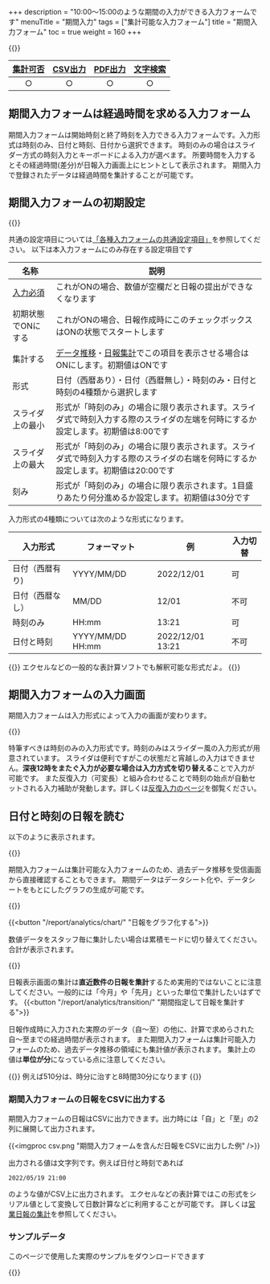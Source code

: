 +++
description = "10:00〜15:00のような期間の入力ができる入力フォームです"
menuTitle = "期間入力"
tags = ["集計可能な入力フォーム"]
title = "期間入力フォーム"
toc = true
weight = 160
+++

{{<icatch filename="span" msg="作業時間や期間 日付の計算も可能" title="期間入力フォーム" desc="期間入力を日報に埋め込んだ例" fontsize="30px" alice="ok" >}}

|[集計可否](/report/analytics/)|[CSV出力](/report/analytics/csv/)|[PDF出力](/report/read/pdf/)|[文字検索](/report/read/list/)|
|:---:|:---:|:---:|:---:|
|○|○|○|○|

## 期間入力フォームは経過時間を求める入力フォーム

期間入力フォームは開始時刻と終了時刻を入力できる入力フォームです。入力形式は時刻のみ、日付と時刻、日付から選択できます。
時刻のみの場合はスライダー方式の時刻入力とキーボードによる入力が選べます。
所要時間を入力するとその経過時間(差分)が日報入力画面上にヒントとして表示されます。
期間入力で登録されたデータは経過時間を集計することが可能です。

## 期間入力フォームの初期設定

{{<appscreen filename="date-span-template-edit" title="日報テンプレートの編集画面" desc="期間入力フォームのみで構成されたテンプレートの例" >}}

共通の設定項目については[「各種入力フォームの共通設定項目」]((/org/groupsetting/template/make/#common_setting))を参照してください。
以下は本入力フォームにのみ存在する設定項目です

|名称|説明|
|---|---|
|[入力必須](/blog/required/)|これがONの場合、数値が空欄だと日報の提出ができなくなります|
|初期状態でONにする|これがONの場合、日報作成時にこのチェックボックスはONの状態でスタートします|
|集計する|[データ推移](/report/analytics/list/)・[日報集計](/report/analytics/transition/)でこの項目を表示させる場合はONにします。初期値はONです|
|形式|日付（西暦あり）・日付（西暦無し）・時刻のみ・日付と時刻の4種類から選択します|
|スライダ上の最小|形式が「時刻のみ」の場合に限り表示されます。スライダ式で時刻入力する際のスライダの左端を何時にするか設定します。初期値は8:00です|
|スライダ上の最大|形式が「時刻のみ」の場合に限り表示されます。スライダ式で時刻入力する際のスライダの右端を何時にするか設定します。初期値は20:00です|
|刻み|形式が「時刻のみ」の場合に限り表示されます。1目盛りあたり何分進めるか設定します。初期値は30分です|

入力形式の4種類については次のような形式になります。

|入力形式|フォーマット|例|入力切替|
|---|---|---|---|
|日付（西暦有り)|YYYY/MM/DD|2022/12/01|可|
|日付（西暦なし）|MM/DD|12/01|不可|
|時刻のみ|HH:mm|13:21|可|
|日付と時刻|YYYY/MM/DD HH:mm|2022/12/01 13:21|不可|

{{<alice pos="right" icon="ok">}}
エクセルなどの一般的な表計算ソフトでも解釈可能な形式だよ。
{{</alice>}}

## 期間入力フォームの入力画面

期間入力フォームは入力形式によって入力の画面が変わります。

{{<appscreen filename="input" title="実際の日報入力画面例" desc="期間入力の入力イメージ。時刻の場合はスライダーを使った入力方式も可能" >}}

特筆すべきは時刻のみの入力形式です。時刻のみはスライダー風の入力形式が用意されています。
スライダは便利ですがこの状態だと宵越しの入力はできません。**深夜12時をまたぐ入力が必要な場合は入力方式を切り替える**ことで入力が可能です。
また反復入力（可変長）と組み合わせることで時刻の始点が自動セットされる入力補助が発動します。詳しくは[反復入力のページ](/org/groupsetting/template/array/)を御覧ください。

## 日付と時刻の日報を読む

以下のように表示されます。

{{<appscreen filename="post" title="期間フォームを含んだ日報を受信した画面イメージ" desc="期間入力のデータは開始点から終了点までの時間と、その経過時間が文字で表示されます。（カレンダーなどは表示されません）" >}}

期間入力フォームは集計可能な入力フォームのため、過去データ推移を受信画面から直接確認することもできます。
期間データはデータシート化や、データシートをもとにしたグラフの生成が可能です。

{{<appscreen filename="charts" title="日報をグラフ化" desc="期間のデータ（単位：分）を使って積み上げたて棒グラフを作成した例。他にも折れ線や円グラフなど自由に作成できます" >}}

{{<button "/report/analytics/chart/" "日報をグラフ化する">}}

数値データをスタッフ毎に集計したい場合は累積モードに切り替えてください。合計が表示されます。

{{<appscreen filename="total" title="日報を集計する" desc="期間のデータを集計する。単位はすべて「分」に統一されて計算されることに注意" >}}

日報表示画面の集計は**直近数件の日報を集計**するため実用的ではないことに注意してください。一般的には「今月」や「先月」といった単位で集計したいはずです。
{{<button "/report/analytics/transition/" "期間指定して日報を集計する">}}

日報作成時に入力された実際のデータ（自〜至）の他に、計算で求めらされた自〜至までの経過時間が表示されます。
また期間入力フォームは集計可能入力フォームのため、過去データ推移の領域にも集計値が表示されます。
集計上の値は**単位が分**になっている点に注意してください。

{{<alice pos="right" icon="ok">}}
例えば510分は、時分に治すと8時間30分になります
{{</alice>}}

### 期間入力フォームの日報をCSVに出力する

期間入力フォームの日報はCSVに出力できます。出力時には「自」と「至」の2列に展開して出力されます。

{{<imgproc csv.png "期間入力フォームを含んだ日報をCSVに出力した例" />}}

出力される値は文字列です。例えば日付と時刻であれば

```sh
2022/05/19 21:00
```

のような値がCSV上に出力されます。
エクセルなどの表計算ではこの形式をシリアル値として変換して日数計算などに利用することが可能です。
詳しくは[営業日報の集計](/blog/sales_report/)を参照してください。

### サンプルデータ

このページで使用した実際のサンプルをダウンロードできます

{{<attachments style="orange" />}}
